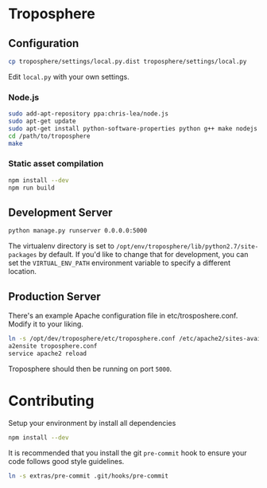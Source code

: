 Troposphere
===========

Configuration
-------------

```bash
cp troposphere/settings/local.py.dist troposphere/settings/local.py
```

Edit `local.py` with your own settings.

### Node.js

```bash
sudo add-apt-repository ppa:chris-lea/node.js
sudo apt-get update
sudo apt-get install python-software-properties python g++ make nodejs
cd /path/to/troposphere
make
```

### Static asset compilation
```bash
npm install --dev
npm run build
```

Development Server
------------------

```bash
python manage.py runserver 0.0.0.0:5000
````

The virtualenv directory is set to `/opt/env/troposphere/lib/python2.7/site-packages` by default.  If you'd like to change that for development, you can set the `VIRTUAL_ENV_PATH` environment variable to specify a different location.

Production Server
-----------------

There's an example Apache configuration file in etc/trosposhere.conf. Modify it
to your liking.

```bash
ln -s /opt/dev/troposphere/etc/troposphere.conf /etc/apache2/sites-available/troposphere.conf
a2ensite troposphere.conf
service apache2 reload
```

Troposphere should then be running on port `5000`.

# Contributing
Setup your environment by install all dependencies

```bash
npm install --dev
```

It is recommended that you install the git `pre-commit` hook to ensure your code follows good style guidelines.

```bash
ln -s extras/pre-commit .git/hooks/pre-commit
```
